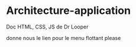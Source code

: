 # Architecture-application
Doc HTML, CSS, JS de Dr Looper

donne nous le lien pour le menu flottant
please
